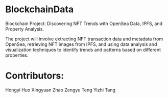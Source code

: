 # BlockchainData
Blockchain Project: Discovering NFT Trends with OpenSea Data, IPFS, and Property Analysis.

The project will involve extracting NFT transaction data and metadata from OpenSea, retrieving
NFT images from IPFS, and using data analysis and visualization techniques to identify trends
and patterns based on different properties.

# Contributors:
Hongyi Huo
Xingyuan Zhao
Zengyu Teng
Yizhi Tang